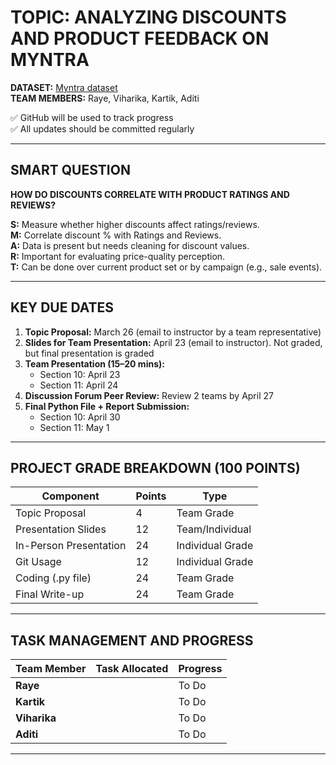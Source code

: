 # TOPIC: ANALYZING DISCOUNTS AND PRODUCT FEEDBACK ON MYNTRA  

 **DATASET:** [Myntra dataset](https://www.kaggle.com/datasets/manishmathias/myntra-fashion-dataset)  
**TEAM MEMBERS:** Raye, Viharika, Kartik, Aditi  

✅ GitHub will be used to track progress  
✅ All updates should be committed regularly  

---

## SMART QUESTION  
**HOW DO DISCOUNTS CORRELATE WITH PRODUCT RATINGS AND REVIEWS?**  

**S:** Measure whether higher discounts affect ratings/reviews.  
**M:** Correlate discount % with Ratings and Reviews.  
**A:** Data is present but needs cleaning for discount values.  
**R:** Important for evaluating price-quality perception.  
**T:** Can be done over current product set or by campaign (e.g., sale events).  

---

## KEY DUE DATES

1. **Topic Proposal:** March 26 (email to instructor by a team representative)  
2. **Slides for Team Presentation:** April 23 (email to instructor). Not graded, but final presentation is graded  
3. **Team Presentation (15–20 mins):**  
   - Section 10: April 23  
   - Section 11: April 24  
4. **Discussion Forum Peer Review:** Review 2 teams by April 27  
5. **Final Python File + Report Submission:**  
   - Section 10: April 30  
   - Section 11: May 1  

---

## PROJECT GRADE BREAKDOWN (100 POINTS)

| Component             | Points | Type              |
|----------------------|--------|-------------------|
| Topic Proposal       | 4      | Team Grade        |
| Presentation Slides  | 12     | Team/Individual   |
| In-Person Presentation | 24   | Individual Grade  |
| Git Usage            | 12     | Individual Grade  |
| Coding (.py file)    | 24     | Team Grade        |
| Final Write-up       | 24     | Team Grade        |

---

## TASK MANAGEMENT AND PROGRESS

| Team Member | Task Allocated                                         | Progress |
|-------------|--------------------------------------------------------|----------|
| **Raye**     |                                                       | To Do    |
| **Kartik**   |                                                       | To Do    |
| **Viharika** |                                                       | To Do    |
| **Aditi**    |                                                       | To Do    |

---








